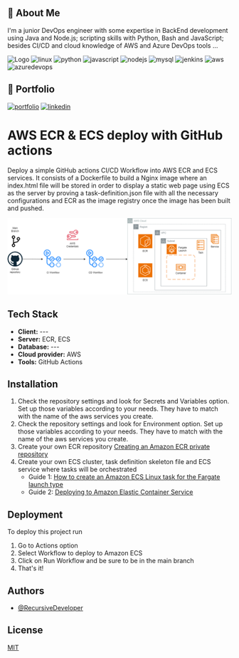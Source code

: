 ## 🚀 About Me
I'm a junior DevOps engineer with some expertise in BackEnd development using Java and Node.js; scripting skills with Python, Bash and JavaScript; besides CI/CD and cloud knowledge of AWS and Azure DevOps tools ...

![Logo](https://e1.pxfuel.com/desktop-wallpaper/541/577/desktop-wallpaper-fantastic-backgrounds.jpg)
![linux](https://img.shields.io/badge/Linux-FCC624?style=for-the-badge&logo=linux&logoColor=black)
![python](https://img.shields.io/badge/Python-3776AB?style=for-the-badge&logo=python&logoColor=white)
![javascript](https://img.shields.io/badge/JavaScript-F7DF1E?style=for-the-badge&logo=javascript&logoColor=black)
![nodejs](https://img.shields.io/badge/Node.js-43853D?style=for-the-badge&logo=node.js&logoColor=white)
![mysql](https://img.shields.io/badge/MySQL-005C84?style=for-the-badge&logo=mysql&logoColor=white)
![jenkins](https://img.shields.io/badge/Jenkins-D24939?style=for-the-badge&logo=Jenkins&logoColor=white)
![aws](https://img.shields.io/badge/Amazon_AWS-FF9900?style=for-the-badge&logo=amazonaws&logoColor=white)
![azuredevops](https://img.shields.io/badge/Azure_DevOps-0078D7?style=for-the-badge&logo=azure-devops&logoColor=white)

## 🔗 Portfolio
[![portfolio](https://img.shields.io/badge/GitHub-100000?style=for-the-badge&logo=github&logoColor=white)](https://github.com/RecursiveDeveloper)
[![linkedin](https://img.shields.io/badge/linkedin-0A66C2?style=for-the-badge&logo=linkedin&logoColor=white)](https://www.linkedin.com/in/jhoan-jesus-ortiz-sandoval-a66152198/)

# AWS ECR & ECS deploy with GitHub actions

Deploy a simple GitHub actions CI/CD Workflow into AWS ECR and ECS services. It consists of a Dockerfile to build a Nginx image where an index.html file will be stored in order to display a static web page using ECS as the server by proving a task-definition.json file with all the necessary configurations and ECR as the image registry once the image has been built and pushed.

![image](https://raw.githubusercontent.com/RecursiveDeveloper/static-media-content/main/Demo_ecs-ecr.drawio.png)

## Tech Stack 

- **Client:** ---
- **Server:** ECR, ECS
- **Database:** ---
- **Cloud provider:** AWS
- **Tools:** GitHub Actions

## Installation

1. Check the repository settings and look for Secrets and Variables option. Set up those variables according to your needs. They have to match with the name of the aws services you create.
2. Check the repository settings and look for Environment option. Set up those variables according to your needs. They have to match with the name of the aws services you create. 
2. Create your own ECR repository [Creating an Amazon ECR private repository
](https://docs.aws.amazon.com/AmazonECR/latest/userguide/repository-create.html)
3. Create your own ECS cluster, task definition skeleton file and ECS service where tasks will be orchestrated  
    - Guide 1: [How to create an Amazon ECS Linux task for the Fargate launch type](https://docs.aws.amazon.com/AmazonECS/latest/developerguide/getting-started-fargate.html)
    - Guide 2: [Deploying to Amazon Elastic Container Service
](https://docs.github.com/es/actions/use-cases-and-examples/deploying/deploying-to-amazon-elastic-container-service)

## Deployment

To deploy this project run

1. Go to Actions option
2. Select Workflow to deploy to Amazon ECS
3. Click on Run Workflow and be sure to be in the main branch
4. That's it!

## Authors

- [@RecursiveDeveloper](https://github.com/RecursiveDeveloper)


## License

[MIT](https://choosealicense.com/licenses/mit/)
